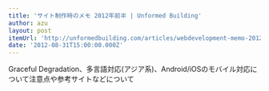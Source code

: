 ```yaml
---
title: 'サイト制作時のメモ 2012年前半 | Unformed Building'
author: azu
layout: post
itemUrl: 'http://unformedbuilding.com/articles/webdevelopment-memo-2012-first-half/'
date: '2012-08-31T15:00:00.000Z'
---
```

Graceful Degradation、多言語対応(アジア系)、Android/iOSのモバイル対応について注意点や参考サイトなどについて
